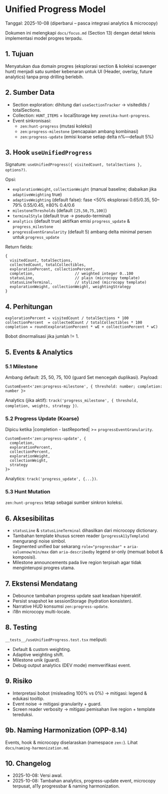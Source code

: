 # Unified Progress Model

Tanggal: 2025-10-08 (diperbarui – pasca integrasi analytics & microcopy)

Dokumen ini melengkapi `docs/focus.md` (Section 13) dengan detail teknis implementasi model progres terpadu.

## 1. Tujuan
Menyatukan dua domain progres (eksplorasi section & koleksi scavenger hunt) menjadi satu sumber kebenaran untuk UI (Header, overlay, future analytics) tanpa prop drilling berlebih.

## 2. Sumber Data
- Section exploration: dihitung dari `useSectionTracker` → visitedIds / totalSections.
- Collection: `HUNT_ITEMS` + localStorage key `zenotika-hunt-progress`.
- Event sinkronisasi:
  - `zen:hunt-progress` (mutasi koleksi)
  - `zen:progress-milestone` (pencapaian ambang kombinasi)
  - `zen:progress-update` (emisi koarse setiap delta n%—default 5%)

## 3. Hook `useUnifiedProgress`
Signature: `useUnifiedProgress({ visitedCount, totalSections }, options?)`.

Opsi:
- `explorationWeight`, `collectionWeight` (manual baseline; diabaikan jika `adaptiveWeighting` true)
- `adaptiveWeighting` (default false): fase <50% eksplorasi 0.65/0.35, 50–79% 0.55/0.45, ≥80% 0.4/0.6
- `milestoneThresholds` (default `[25,50,75,100]`)
- `terminalStyle` (default true → pseudo-terminal)
- `analytics` (default true) aktifkan emisi `progress_update` & `progress_milestone`
- `progressEventGranularity` (default 5) ambang delta minimal persen untuk `progress_update`

Return fields:
```
{
  visitedCount, totalSections,
  collectedCount, totalCollectibles,
  explorationPercent, collectionPercent,
  completion,                  // weighted integer 0..100
  statusLine,                  // plain (microcopy template)
  statusLineTerminal,          // stylized (microcopy template)
  explorationWeight, collectionWeight, weightingStrategy
}
```

## 4. Perhitungan
```
explorationPercent = visitedCount / totalSections * 100
collectionPercent  = collectedCount / totalCollectibles * 100
completion = round(explorationPercent * wE + collectionPercent * wC)
```
Bobot dinormalisasi jika jumlah != 1.

## 5. Events & Analytics
### 5.1 Milestone
Ambang default: 25, 50, 75, 100 (guard Set mencegah duplikasi). Payload:
```
CustomEvent<'zen:progress-milestone', { threshold: number; completion: number }>
```
Analytics (jika aktif): `track('progress_milestone', { threshold, completion, weights, strategy })`.

### 5.2 Progress Update (Koarse)
Dipicu ketika |completion - lastReported| >= `progressEventGranularity`.
```
CustomEvent<'zen:progress-update', {
  completion,
  explorationPercent,
  collectionPercent,
  explorationWeight,
  collectionWeight,
  strategy
}>
```
Analytics: `track('progress_update', {...})`.

### 5.3 Hunt Mutation
`zen:hunt-progress` tetap sebagai sumber sinkron koleksi.

## 6. Aksesibilitas
- `statusLine` & `statusLineTerminal` dihasilkan dari microcopy dictionary.
- Tambahan template khusus screen reader (`progressA11yTemplate`) mengurangi noise simbol.
- Segmented unified bar sekarang `role="progressbar"` + `aria-valuenow/min/max` dan `aria-describedby` legend sr-only (memuat bobot & komposisi).
- Milestone announcements pada live region terpisah agar tidak menginterupsi progres utama.

## 7. Ekstensi Mendatang
- Debounce tambahan progress update saat keadaan hiperaktif.
- Persist snapshot ke sessionStorage (hydration konsisten).
- Narrative HUD konsumsi `zen:progress-update`.
- i18n microcopy multi-locale.

## 8. Testing
`__tests__/useUnifiedProgress.test.tsx` meliputi:
- Default & custom weighting.
- Adaptive weighting shift.
- Milestone unik (guard).
- Debug output analytics (DEV mode) memverifikasi event.

## 9. Risiko
- Interpretasi bobot (misleading 100% vs 0%) → mitigasi: legend & edukasi tooltip.
- Event noise → mitigasi granularity + guard.
- Screen reader verbosity → mitigasi pemisahan live region + template tereduksi.

## 9b. Naming Harmonization (OPP-8.14)
Events, hook & microcopy diselaraskan (namespace `zen:`). Lihat `docs/naming-harmonization.md`.

## 10. Changelog
- 2025-10-08: Versi awal.
- 2025-10-08: Tambahan analytics, progress-update event, microcopy terpusat, a11y progressbar & naming harmonization.

